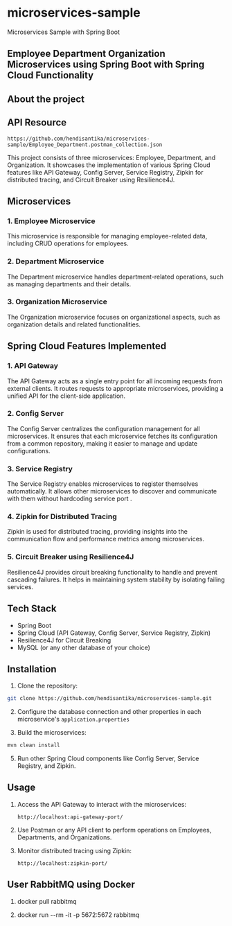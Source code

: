 # microservices-sample
Microservices Sample with Spring Boot

## Employee Department Organization Microservices using Spring Boot with Spring Cloud Functionality

## About the project

## API Resource

```
https://github.com/hendisantika/microservices-sample/Employee_Department.postman_collection.json
```

This project consists of three microservices: Employee, Department, and Organization. It showcases the implementation of
various Spring Cloud features like API Gateway, Config Server, Service Registry, Zipkin for distributed tracing, and
Circuit Breaker using Resilience4J.

## Microservices

### 1. Employee Microservice

This microservice is responsible for managing employee-related data, including CRUD operations for employees.

### 2. Department Microservice

The Department microservice handles department-related operations, such as managing departments and their details.

### 3. Organization Microservice

The Organization microservice focuses on organizational aspects, such as organization details and related
functionalities.

## Spring Cloud Features Implemented

### 1. API Gateway

The API Gateway acts as a single entry point for all incoming requests from external clients. It routes requests to
appropriate microservices, providing a unified API for the client-side application.

### 2. Config Server

The Config Server centralizes the configuration management for all microservices. It ensures that each microservice
fetches its configuration from a common repository, making it easier to manage and update configurations.

### 3. Service Registry

The Service Registry enables microservices to register themselves automatically. It allows other microservices to
discover and communicate with them without hardcoding service port .

### 4. Zipkin for Distributed Tracing

Zipkin is used for distributed tracing, providing insights into the communication flow and performance metrics among
microservices.

### 5. Circuit Breaker using Resilience4J

Resilience4J provides circuit breaking functionality to handle and prevent cascading failures. It helps in maintaining
system stability by isolating failing services.

## Tech Stack

- Spring Boot
- Spring Cloud (API Gateway, Config Server, Service Registry, Zipkin)
- Resilience4J for Circuit Breaking
- MySQL (or any other database of your choice)

## Installation

1. Clone the repository:

```bash
git clone https://github.com/hendisantika/microservices-sample.git
```

2. Configure the database connection and other properties in each microservice's `application.properties`

3. Build the microservices:

```bash
mvn clean install
```

5. Run other Spring Cloud components like Config Server, Service Registry, and Zipkin.

## Usage

1. Access the API Gateway to interact with the microservices:

   ```
   http://localhost:api-gateway-port/
   ```

2. Use Postman or any API client to perform operations on Employees, Departments, and Organizations.

3. Monitor distributed tracing using Zipkin:

   ```
   http://localhost:zipkin-port/
   ```

## User RabbitMQ using Docker

1) docker pull rabbitmq


2) docker run --rm -it -p 5672:5672 rabbitmq
